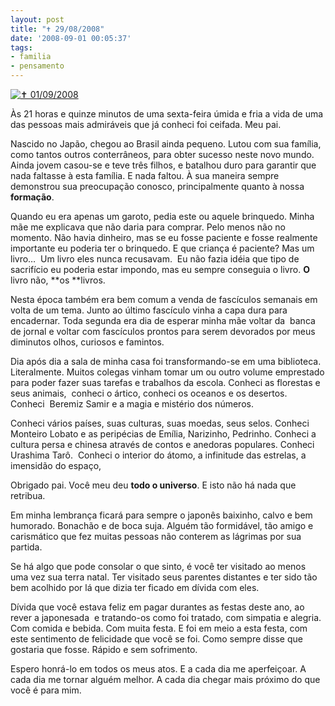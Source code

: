 ```yaml
---
layout: post
title: "✝ 29/08/2008"
date: '2008-09-01 00:05:37'
tags:
- familia
- pensamento
---
```



[![✝ 01/09/2008](http://farm4.static.flickr.com/3057/2815645209_b42bf156bc_m.jpg)](http://www.flickr.com/photos/seiti/2815645209/ "photo sharing")

Às 21 horas e quinze minutos de uma sexta-feira úmida e fria a vida de uma das pessoas mais admiráveis que já conheci foi ceifada. Meu pai.

Nascido no Japão, chegou ao Brasil ainda pequeno. Lutou com sua família, como tantos outros conterrâneos, para obter sucesso neste novo mundo. Ainda jovem casou-se e teve três filhos, e batalhou duro para garantir que nada faltasse à esta família. E nada faltou. À sua maneira sempre demonstrou sua preocupação conosco, principalmente quanto à nossa **formação**.

Quando eu era apenas um garoto, pedia este ou aquele brinquedo. Minha mãe me explicava que não daria para comprar. Pelo menos não no momento. Não havia dinheiro, mas se eu fosse paciente e fosse realmente importante eu poderia ter o brinquedo. E que criança é paciente? Mas um livro…  Um livro eles nunca recusavam.  Eu não fazia idéia que tipo de sacrifício eu poderia estar impondo, mas eu sempre conseguia o livro. **O** livro não, **os **livros.

Nesta época também era bem comum a venda de fascículos semanais em volta de um tema. Junto ao último fascículo vinha a capa dura para encadernar. Toda segunda era dia de esperar minha mãe voltar da  banca de jornal e voltar com fascículos prontos para serem devorados por meus diminutos olhos, curiosos e famintos.

Dia após dia a sala de minha casa foi transformando-se em uma biblioteca. Literalmente. Muitos colegas vinham tomar um ou outro volume emprestado para poder fazer suas tarefas e trabalhos da escola. Conheci as florestas e seus animais,  conheci o ártico, conheci os oceanos e os desertos. Conheci  Beremiz Samir e a magia e mistério dos números.

Conheci vários países, suas culturas, suas moedas, seus selos. Conheci Monteiro Lobato e as peripécias de Emília, Narizinho, Pedrinho. Conheci a cultura persa e chinesa através de contos e anedoras populares. Conheci Urashima Tarô.  Conheci o interior do átomo, a infinitude das estrelas, a imensidão do espaço,

Obrigado pai. Você meu deu **todo o universo**. E isto não há nada que retribua.

Em minha lembrança ficará para sempre o japonês baixinho, calvo e bem humorado. Bonachão e de boca suja. Alguém tão formidável, tão amigo e carismático que fez muitas pessoas não conterem as lágrimas por sua partida.

Se há algo que pode consolar o que sinto, é você ter visitado ao menos uma vez sua terra natal. Ter visitado seus parentes distantes e ter sido tão bem acolhido por lá que dizia ter ficado em dívida com eles.

Dívida que você estava feliz em pagar durantes as festas deste ano, ao rever a japonesada  e tratando-os como foi tratado, com simpatia e alegria. Com comida e bebida. Com muita festa. E foi em meio a esta festa, com este sentimento de felicidade que você se foi. Como sempre disse que gostaria que fosse. Rápido e sem sofrimento.

Espero honrá-lo em todos os meus atos. E a cada dia me aperfeiçoar. A cada dia me tornar alguém melhor. A cada dia chegar mais próximo do que você é para mim.



